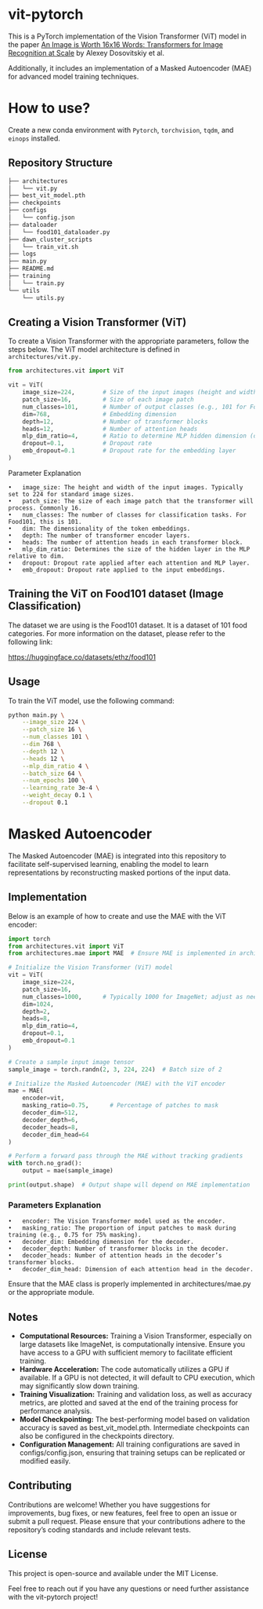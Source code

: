# vit-pytorch

This is a PyTorch implementation of the Vision Transformer (ViT) model in the paper [An Image is Worth 16x16 Words: Transformers for Image Recognition at Scale](https://arxiv.org/abs/2010.11929) by Alexey Dosovitskiy et al.

Additionally, it includes an implementation of a Masked Autoencoder (MAE) for advanced model training techniques.

# How to use?

Create a new conda environment with `Pytorch`, `torchvision`, `tqdm`, and `einops` installed.



## Repository Structure

```bash
├── architectures
│   └── vit.py
├── best_vit_model.pth
├── checkpoints
├── configs
│   └── config.json
├── dataloader
│   └── food101_dataloader.py
├── dawn_cluster_scripts
│   └── train_vit.sh
├── logs
├── main.py
├── README.md
├── training
│   └── train.py
└── utils
    └── utils.py
```

## Creating a Vision Transformer (ViT)


To create a Vision Transformer with the appropriate parameters, follow the steps below. The ViT model architecture is defined in `architectures/vit.py.`

```python
from architectures.vit import ViT

vit = ViT(
    image_size=224,        # Size of the input images (height and width)
    patch_size=16,         # Size of each image patch
    num_classes=101,       # Number of output classes (e.g., 101 for Food101)
    dim=768,               # Embedding dimension
    depth=12,              # Number of transformer blocks
    heads=12,              # Number of attention heads
    mlp_dim_ratio=4,       # Ratio to determine MLP hidden dimension (dim * mlp_dim_ratio)
    dropout=0.1,           # Dropout rate
    emb_dropout=0.1        # Dropout rate for the embedding layer
)
```

Parameter Explanation

	•	image_size: The height and width of the input images. Typically set to 224 for standard image sizes.
	•	patch_size: The size of each image patch that the transformer will process. Commonly 16.
	•	num_classes: The number of classes for classification tasks. For Food101, this is 101.
	•	dim: The dimensionality of the token embeddings.
	•	depth: The number of transformer encoder layers.
	•	heads: The number of attention heads in each transformer block.
	•	mlp_dim_ratio: Determines the size of the hidden layer in the MLP relative to dim.
	•	dropout: Dropout rate applied after each attention and MLP layer.
	•	emb_dropout: Dropout rate applied to the input embeddings.

## Training the ViT on Food101 dataset (Image Classification)

The dataset we are using is the Food101 dataset. It is a dataset of 101 food categories. For more information on the dataset, please refer to the following link:

https://huggingface.co/datasets/ethz/food101

## Usage

To train the ViT model, use the following command:

```bash
python main.py \
    --image_size 224 \
    --patch_size 16 \
    --num_classes 101 \
    --dim 768 \
    --depth 12 \
    --heads 12 \
    --mlp_dim_ratio 4 \
    --batch_size 64 \
    --num_epochs 100 \
    --learning_rate 3e-4 \
    --weight_decay 0.1 \
    --dropout 0.1
```





# Masked Autoencoder


The Masked Autoencoder (MAE) is integrated into this repository to facilitate self-supervised learning, enabling the model to learn representations by reconstructing masked portions of the input data.

## Implementation

Below is an example of how to create and use the MAE with the ViT encoder:

```python
import torch
from architectures.vit import ViT
from architectures.mae import MAE  # Ensure MAE is implemented in architectures/mae.py

# Initialize the Vision Transformer (ViT) model
vit = ViT(
    image_size=224,
    patch_size=16,
    num_classes=1000,      # Typically 1000 for ImageNet; adjust as needed
    dim=1024,
    depth=2,
    heads=8,
    mlp_dim_ratio=4,
    dropout=0.1,
    emb_dropout=0.1
)

# Create a sample input image tensor
sample_image = torch.randn(2, 3, 224, 224)  # Batch size of 2

# Initialize the Masked Autoencoder (MAE) with the ViT encoder
mae = MAE(
    encoder=vit,
    masking_ratio=0.75,      # Percentage of patches to mask
    decoder_dim=512,
    decoder_depth=6,
    decoder_heads=8,
    decoder_dim_head=64
)

# Perform a forward pass through the MAE without tracking gradients
with torch.no_grad():
    output = mae(sample_image)

print(output.shape)  # Output shape will depend on MAE implementation
```
### Parameters Explanation

	•	encoder: The Vision Transformer model used as the encoder.
	•	masking_ratio: The proportion of input patches to mask during training (e.g., 0.75 for 75% masking).
	•	decoder_dim: Embedding dimension for the decoder.
	•	decoder_depth: Number of transformer blocks in the decoder.
	•	decoder_heads: Number of attention heads in the decoder’s transformer blocks.
	•	decoder_dim_head: Dimension of each attention head in the decoder.

Ensure that the MAE class is properly implemented in architectures/mae.py or the appropriate module.

## Notes

- **Computational Resources:** Training a Vision Transformer, especially on large datasets like ImageNet, is computationally intensive. Ensure you have access to a GPU with sufficient memory to facilitate efficient training.
- **Hardware Acceleration:** The code automatically utilizes a GPU if available. If a GPU is not detected, it will default to CPU execution, which may significantly slow down training.
- **Training Visualization:** Training and validation loss, as well as accuracy metrics, are plotted and saved at the end of the training process for performance analysis.
- **Model Checkpointing:** The best-performing model based on validation accuracy is saved as best_vit_model.pth. Intermediate checkpoints can also be configured in the checkpoints directory.
- **Configuration Management:** All training configurations are saved in configs/config.json, ensuring that training setups can be replicated or modified easily.

## Contributing

Contributions are welcome! Whether you have suggestions for improvements, bug fixes, or new features, feel free to open an issue or submit a pull request. Please ensure that your contributions adhere to the repository’s coding standards and include relevant tests.

## License

This project is open-source and available under the MIT License.

Feel free to reach out if you have any questions or need further assistance with the vit-pytorch project!